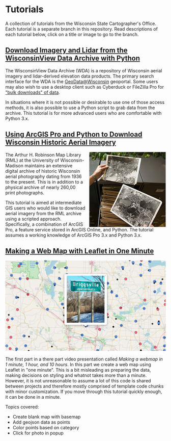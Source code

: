# Tutorials
A collection of tutorials from the Wisconsin State Cartographer's Office. Each tutorial is a separate branch in this repository. Read descriptions of each tutorial below, click on a title or image to go to the branch.

## [Download Imagery and Lidar from the WisconsinView Data Archive with Python](https://github.com/WIStCart/tutorials/tree/WisconsinView)

The WisconsinView Data Archive (WDA) is a repository of Wisconsin aerial imagery and lidar-derived elevation data products.  The primary search interface for the WDA is the [GeoData@Wisconsin](https://geodata.wisc.edu) geoportal.  Some users may also wish to use a desktop client such as Cyberduck or FileZilla Pro for ["bulk downloads" of data](https://geodata.wisc.edu/pages/lidar-imagery).  

In situations where it is not possible or desirable to use one of those access methods, it is also possible to use a Python script to grab data from the archive.  This tutorial is for more advanced users who are comfortable with Python 3.x.



## [Using ArcGIS Pro and Python to Download Wisconsin Historic Aerial Imagery](https://github.com/WIStCart/tutorials/tree/historic-aerial-imagery)

[<img align="right" width="240" height="235" src="https://github.com/WIStCart/tutorials/raw/historic-aerial-imagery/meta/airphoto.jpg" style="margin-left: 10px;"/>](https://github.com/WIStCart/tutorials/tree/historic-aerial-imagery)The Arthur H. Robinson Map Library (RML) at the University of Wisconsin-Madison maintains an extensive digital archive of historic Wisconsin aerial photography dating from 1936 to the present.  This is in addition to a physical archive of nearly 260,00 print photographs.

This tutorial is aimed at intermediate GIS users who would like to download aerial imagery from the RML archive using a scripted approach.  Specifically,  a combination of ArcGIS Pro, a feature service stored in ArcGIS Online, and Python. The tutorial assumes a working knowledge of ArcGIS Pro 3.x and Python 3.x.






## [Making a Web Map with Leaflet in One Minute](https://github.com/WIStCart/tutorials/tree/leaflet-one-minute-map)
[![Preview](https://github.com/WIStCart/tutorials/raw/leaflet-one-minute-map/meta/preview.png)](https://github.com/WIStCart/tutorials/tree/leaflet-one-minute-map)

The first part in a there part video presentation called *Making a webmap in 1 minute, 1 hour, and 10 hours*. In this part we create a web map using Leaflet in "one minute". This is a bit misleading as preparing the data, making decisions on styling and whatnot takes more than a minute. However, it is not unreasonable to assume a lot of this code is shared between projects and therefore mostly comprised of template code chunks with minor customization. If you move through this tutorial quickly enough, it can be done in a minute.

Topics covered:
- Create blank map with basemap
- Add geojson data as points
- Color points based on category
- Click for photo in popup

